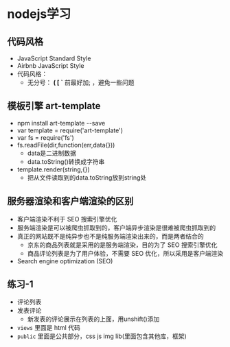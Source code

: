 
# nodejs学习

## 代码风格

- JavaScript Standard Style
- Airbnb JavaScript Style
- 代码风格：
  - 无分号： **(   [  `**  前最好加; ，避免一些问题

## 模板引擎 art-template

- npm install art-template --save
- var template = require('art-template')
- var fs = require('fs')
- fs.readFile(dir,function(err,data{}))
  - data是二进制数据
  - data.toString()转换成字符串
- template.render(string,{})
  - 把从文件读取到的data.toString放到string处

## 服务器渲染和客户端渲染的区别

- 客户端渲染不利于 SEO 搜索引擎优化
- 服务端渲染是可以被爬虫抓取到的，客户端异步渲染是很难被爬虫抓取到的
- 真正的网站既不是纯异步也不是纯服务端渲染出来的，而是两者结合的
  - 京东的商品列表就是采用的是服务端渲染，目的为了 SEO 搜索引擎优化
  - 商品评论列表是为了用户体验，不需要 SEO 优化，所以采用是客户端渲染
- Search engine optimization (SEO)

## 练习-1

- 评论列表
- 发表评论
  - 新发表的评论展示在列表的上面，用unshift()添加
- `views` 里面是 html 代码
- `public` 里面是公共部分，css js img lib(里面包含其他库，框架)
